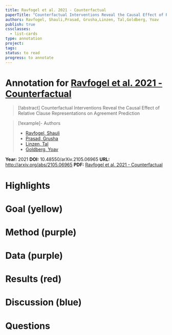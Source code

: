 ```yaml
---
title: Ravfogel et al. 2021 - Counterfactual
paperTitle: "Counterfactual Interventions Reveal the Causal Effect of Relative Clause Representations on Agreement Prediction"
authors: Ravfogel, Shauli,Prasad, Grusha,Linzen, Tal,Goldberg, Yoav
publish: true
cssclasses:
  - list-cards
type: annotation
project:
tags:
status: to read
progress: to annotate
---
```

# Annotation for [Ravfogel et al. 2021 - Counterfactual](Papers/References/Ravfogel%20et%20al.%202021%20-%20Counterfactual)

> [!abstract] Counterfactual Interventions Reveal the Causal Effect of Relative Clause Representations on Agreement Prediction

> [!example]- Authors
> - [Ravfogel, Shauli](Ravfogel%2C%20Shauli)
> - [Prasad, Grusha](Prasad%2C%20Grusha)
> - [Linzen, Tal](Linzen%2C%20Tal)
> - [Goldberg, Yoav](Goldberg%2C%20Yoav)

**Year:** 2021
**DOI:** 10.48550/arXiv.2105.06965
**URL:** http://arxiv.org/abs/2105.06965
**PDF:** [Ravfogel et al. 2021 - Counterfactual](Papers/PDFs/Ravfogel%20et%20al.%202021%20-%20Counterfactual%20Interventions%20Reveal%20the%20Causal%20Effect%20of%20Relative%20Clause%20Representations%20on%20Agreement%20Prediction.pdf)

# Highlights


# Goal (yellow)


# Method (purple)


# Data (purple)


# Results (red)


# Discussion (blue)


# Questions

